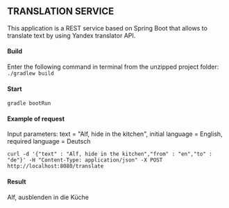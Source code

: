 ## TRANSLATION SERVICE

This application is a REST service based on Spring Boot that allows to translate text by using Yandex translator API.
#### Build 
Enter the following command in terminal from the unzipped project folder:
`./gradlew build`
#### Start 
`gradle bootRun`
#### Example of request
Input parameters: 
text = "Alf, hide in the kitchen", initial language = English, required language = Deutsch

`curl -d '{"text" : "Alf, hide in the kitchen","from" : "en","to" : "de"}' -H "Content-Type: application/json" -X POST http://localhost:8080/translate
`

#### Result
Alf, ausblenden in die Küche